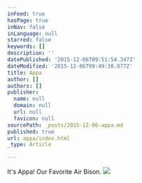 ```yaml
---
inFeed: true
hasPage: true
inNav: false
inLanguage: null
starred: false
keywords: []
description: ''
datePublished: '2015-12-06T09:51:54.347Z'
dateModified: '2015-12-06T09:49:38.077Z'
title: Appa
author: []
authors: []
publisher:
  name: null
  domain: null
  url: null
  favicon: null
sourcePath: _posts/2015-12-06-appa.md
published: true
url: appa/index.html
_type: Article

---
```

It's Appa! Our Favorite Air Bison.
![](https://the-grid-user-content.s3-us-west-2.amazonaws.com/5c901b33-b632-4c77-90af-8c23db024876.jpg)